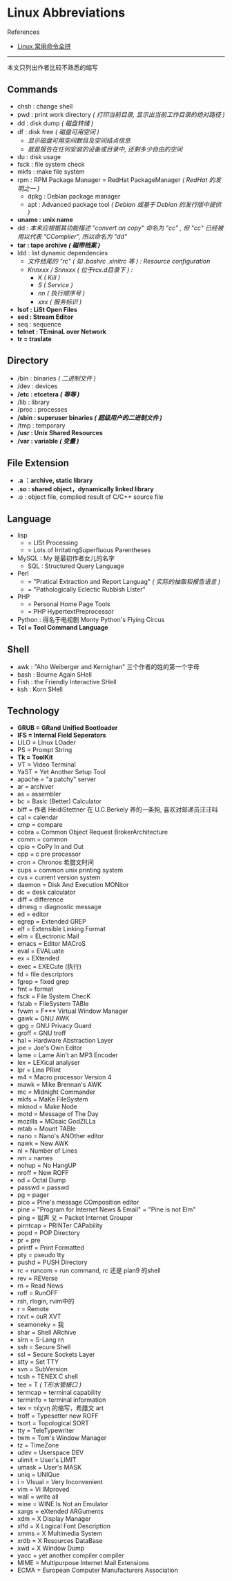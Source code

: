 # Linux Abbreviations

References

- [Linux 常用命令全拼](https://www.runoob.com/w3cnote/linux-command-full-fight.html)

---

本文只列出作者比较不熟悉的缩写

## Commands

- chsh : change shell
- pwd : print work directory
    _( 打印当前目录, 显示出当前工作目录的绝对路径 )_
- dd : disk dump _( 磁盘转储 )_
- df : disk free _( 磁盘可用空间 )_
    - _显示磁盘可用空间数目及空间结点信息_
    - _就是报告在任何安装的设备或目录中, 还剩多少自由的空间_
- du : disk usage
- fsck : file system check
- mkfs : make file system
- rpm : RPM Package Manager = RedHat PackageManager _( RedHat 的发明之一 )_
    - dpkg : Debian package manager
    - apt : Advanced package tool _( Debian 或基于 Debian 的发行版中提供 )_
- **uname : unix name**
- dd : _本来应根据其功能描述 "convert an copy" 命名为 "cc" , 但 "cc" 已经被用以代表 "CComplier", 所以命名为 "dd"_
- **tar : tape archive _( 磁带档案 )_**
- ldd : list dynamic dependencies
    - _文件结尾的 "rc" ( 如 .bashrc .xinitrc 等 ) : Resource configuration_
    - _Knnxxx / Snnxxx ( 位于rcx.d目录下 ) :_
        - _K ( Kill )_
        - _S ( Service )_
        - _nn ( 执行顺序号 )_
        - _xxx ( 服务标识 )_
- **lsof : LiSt Open Files**
- **sed : Stream Editor**
- seq : sequence
- **telnet : TEminaL over Network**
- **tr = traslate**

## Directory

- /bin : binaries _( 二进制文件 )_
- /dev : devices
- **/etc : etcetera _( 等等 )_**
- /lib : library
- /proc : processes
- **/sbin : superuser binaries _( 超级用户的二进制文件 )_**
- /tmp : temporary
- **/usr : Unix Shared Resources**
- **/var : variable _( 变量 )_**

## File Extension

- **.a ：archive, static library**
- **.so : shared object，dynamically linked library**
- .o : object file, complied result of C/C++ source file

## Language

- lisp
    - = LISt Processing
    - = Lots of IrritatingSuperfluous Parentheses
- MySQL : My 是最初作者女儿的名字
    - SQL : Structured Query Language
- Perl
    - = "Pratical Extraction and Report Languag"
        _( 实际的抽取和报告语言 )_
    - = "Pathologically Eclectic Rubbish Lister"
- PHP
    - = Personal Home Page Tools
    - = PHP HypertextPreprocessor
- Python : 得名于电视剧 Monty Python's Flying Circus
- **Tcl = Tool Command Language**

## Shell

- awk : "Aho Weiberger and Kernighan" 三个作者的姓的第一个字母
- bash : Bourne Again SHell
- Fish : the Friendly Interactive SHell
- ksh : Korn SHell

## Technology

- **GRUB = GRand Unified Bootloader**
- **IFS = Internal Field Seperators**
- LILO = LInux LOader
- PS = Prompt String
- **Tk = ToolKit**
- VT = Video Terminal
- YaST = Yet Another Setup Tool
- apache = "a patchy" server
- ar = archiver
- as = assembler
- bc = Basic (Better) Calculator
- biff = 作者 HeidiStettner 在 U.C.Berkely 养的一条狗, 喜欢对邮递员汪汪叫
- cal = calendar
- cmp = compare
- cobra = Common Object Request BrokerArchitecture
- comm = common
- cpio = CoPy In and Out
- cpp = c pre processor
- cron = Chronos 希腊文时间
- cups = common unix printing system
- cvs = current version system
- daemon = Disk And Execution MONitor
- dc = desk calculator
- diff = difference
- dmesg = diagnostic message
- ed = editor
- egrep = Extended GREP
- elf = Extensible Linking Format
- elm = ELectronic Mail
- emacs = Editor MACroS
- eval = EVALuate
- ex = EXtended
- exec = EXECute (执行)
- fd = file descriptors
- fgrep = fixed grep
- fmt = format
- fsck = File System ChecK
- fstab = FileSystem TABle
- fvwm = F*** Virtual Window Manager
- gawk = GNU AWK
- gpg = GNU Privacy Guard
- groff = GNU troff
- hal = Hardware Abstraction Layer
- joe = Joe's Own Editor
- lame = Lame Ain't an MP3 Encoder
- lex = LEXical analyser
- lpr = Line PRint
- m4 = Macro processor Version 4
- mawk = Mike Brennan's AWK
- mc = Midnight Commander
- mkfs = MaKe FileSystem
- mknod = Make Node
- motd = Message of The Day
- mozilla = MOsaic GodZILLa
- mtab = Mount TABle
- nano = Nano's ANOther editor
- nawk = New AWK
- nl = Number of Lines
- nm = names
- nohup = No HangUP
- nroff = New ROFF
- od = Octal Dump
- passwd = passwd
- pg = pager
- pico = PIne's message COmposition editor
- pine = "Program for Internet News & Email" = "Pine is not Elm"
- ping = 拟声 又 = Packet Internet Grouper
- pirntcap = PRINTer CAPability
- popd = POP Directory
- pr = pre
- printf = Print Formatted
- pty = pseudo tty
- pushd = PUSH Directory
- rc = runcom = run command, rc 还是 plan9 的shell
- rev = REVerse
- rn = Read News
- roff = RunOFF
- rsh, rlogin, rvim中的
- r = Remote
- rxvt = ouR XVT
- seamoneky = 我
- shar = Shell ARchive
- slrn = S-Lang rn
- ssh = Secure Shell
- ssl = Secure Sockets Layer
- stty = Set TTY
- svn = SubVersion
- tcsh = TENEX C shell
- tee = T _( T形水管接口 )_
- termcap = terminal capability
- terminfo = terminal information
- tex = τέχνη 的缩写，希腊文 art
- troff = Typesetter new ROFF
- tsort = Topological SORT
- tty = TeleTypewriter
- twm = Tom's Window Manager
- tz = TimeZone
- udev = Userspace DEV
- ulimit = User's LIMIT
- umask = User's MASK
- uniq = UNIQue
- i = VIsual = Very Inconvenient
- vim = Vi IMproved
- wall = write all
- wine = WINE Is Not an Emulator
- xargs = eXtended ARGuments
- xdm = X Display Manager
- xlfd = X Logical Font Description
- xmms = X Multimedia System
- xrdb = X Resources DataBase
- xwd = X Window Dump
- yacc = yet another compiler compiler
- MIME = Multipurpose Internet Mail Extensions
- ECMA = European Computer Manufacturers Association
